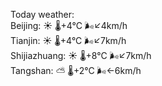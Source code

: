 Today weather:  
Beijing: ☀️   🌡️+4°C 🌬️↙4km/h  
Tianjin: ☀️   🌡️+4°C 🌬️↙7km/h  
Shijiazhuang: ☀️   🌡️+8°C 🌬️↙7km/h  
Tangshan: ⛅️  🌡️+2°C 🌬️←6km/h  
